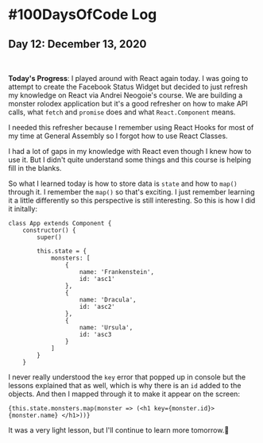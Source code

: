 # #100DaysOfCode Log

## Day 12: December 13, 2020

<br>

**Today's Progress**: I played around with React again today. I was going to attempt to create the Facebook Status Widget but decided to just refresh my knowledge on React via Andrei Neogoie's course. We are building a monster rolodex application but it's a good refresher on how to make API calls, what ```fetch``` and ```promise``` does and what ```React.Component``` means. 

I needed this refresher because I remember using React Hooks for most of my time at General Assembly so I forgot how to use React Classes.

I had a lot of gaps in my knowledge with React even though I knew how to use it. But I didn't quite understand some things and this course is helping fill in the blanks. 

So what I learned today is how to store data is ```state``` and how to ```map()``` through it. I remember the ```map()``` so that's exciting. I just remember learning it a little differently so this perspective is still interesting. So this is how I did it initally:

```
class App extends Component {
    constructor() {
        super()

        this.state = {
            monsters: [
                {
                    name: 'Frankenstein',
                    id: 'asc1'
                },
                {
                    name: 'Dracula',
                    id: 'asc2'
                },
                {
                    name: 'Ursula',
                    id: 'asc3
                }
            ]
        }
    }
```

I never really understood the ```key``` error that popped up in console but the lessons explained that as well, which is why there is an ```id``` added to the objects. And then I mapped through it to make it appear on the screen:

```
{this.state.monsters.map(monster => (<h1 key={monster.id}> {monster.name} </h1>))}
```

It was a very light lesson, but I'll continue to learn more tomorrow.🙂